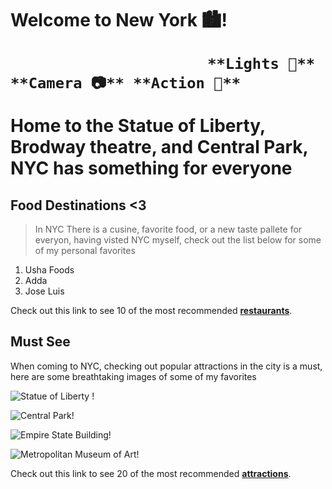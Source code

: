 <h1> Welcome to New York 🏙️! 
                 
                          **Lights 📸** **Camera 📷** **Action 🎥** 
 
 Home to the Statue of Liberty, Brodway theatre, and Central Park, NYC has something for                                                                              everyone 
    

<h2> Food Destinations <3 </h2>

>In NYC There is a cusine, favorite food, or a new taste pallete for everyon, having visted NYC myself, check out the list below for some of my personal favorites 
<ol>
<li>
Usha Foods 
<li>
Adda </li>
<li>
Jose Luis</li>
</ol> 
 
Check out this link to see  10 of the most recommended **[restaurants](https://migrationology.com/restaurants-in-nyc/)**.


 <h2> Must See </h2>
 When coming to NYC, checking out popular attractions in the city is a must, here are some breathtaking images of some of my favorites 

![Statue of Liberty !](//images.app.goo.gl/1XnWr42JPGHM8vbf7 "Statue of Liberty")

![Central Park!](//images.app.goo.gl/Wnz7zRQZmdSRzPEo6 "Central Park") 
 
![Empire State Building!](//https://images.app.goo.gl/H24qoseiA6eddSqi6 "Empire State Building")
 
![Metropolitan Museum of Art!](//https://images.app.goo.gl/71aGZy87dN5paZmo7 "Metropolitan Museum of Art")

Check out this link to see  20 of the most recommended **[attractions](https://www.planetware.com/tourist-attractions-/new-york-city-us-ny-nyc.htm)**. 
 



